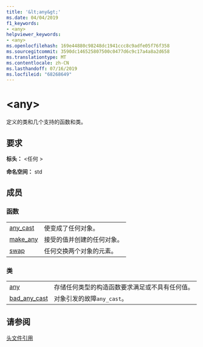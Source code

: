 ```yaml
---
title: '&lt;any&gt;'
ms.date: 04/04/2019
f1_keywords:
- <any>
helpviewer_keywords:
- <any>
ms.openlocfilehash: 169e44880c98248dc1941ccc8c9adfe05f76f358
ms.sourcegitcommit: 3590dc146525807500c0477d6c9c17a4a8a2d658
ms.translationtype: MT
ms.contentlocale: zh-CN
ms.lasthandoff: 07/16/2019
ms.locfileid: "68268649"
---
```

# <a name="ltanygt"></a>&lt;any&gt;

定义的类和几个支持的函数和类。

## <a name="requirements"></a>要求

**标头：** \<任何 >

**命名空间：** std

## <a name="members"></a>成员

### <a name="functions"></a>函数

|||
|-|-|
|[any_cast](../standard-library/any-functions.md#any_cast)|使变成了任何对象。|
|[make_any](../standard-library/any-functions.md#make_any)|接受的值并创建的任何对象。|
|[swap](../standard-library/any-functions.md#swap)|任何交换两个对象的元素。|

### <a name="classes"></a>类

|||
|-|-|
|[any](../standard-library/any-class.md)|存储任何类型的构造函数要求满足或不具有任何值。|
|[bad_any_cast](../standard-library/bad-any-cast-class.md)|对象引发的故障`any_cast`。|

## <a name="see-also"></a>请参阅

[头文件引用](../standard-library/cpp-standard-library-header-files.md)<br/>
